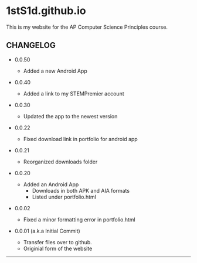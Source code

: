 # 1stS1d.github.io
This is my website for the AP Computer Science Principles course.

CHANGELOG
------------------------------
- 0.0.50
  - Added a new Android App

- 0.0.40
  - Added a link to my STEMPremier account

- 0.0.30
  - Updated the app to the newest version

- 0.0.22
  - Fixed download link in portfolio for android app

- 0.0.21
  - Reorganized downloads folder

- 0.0.20
  - Added an Android App
    - Downloads in both APK and AIA formats
    - Listed under portfolio.html
- 0.0.02
  - Fixed a minor formatting error in portfolio.html

- 0.0.01 (a.k.a Initial Commit)
  - Transfer files over to github.
  - Originial form of the website
------------------------------
